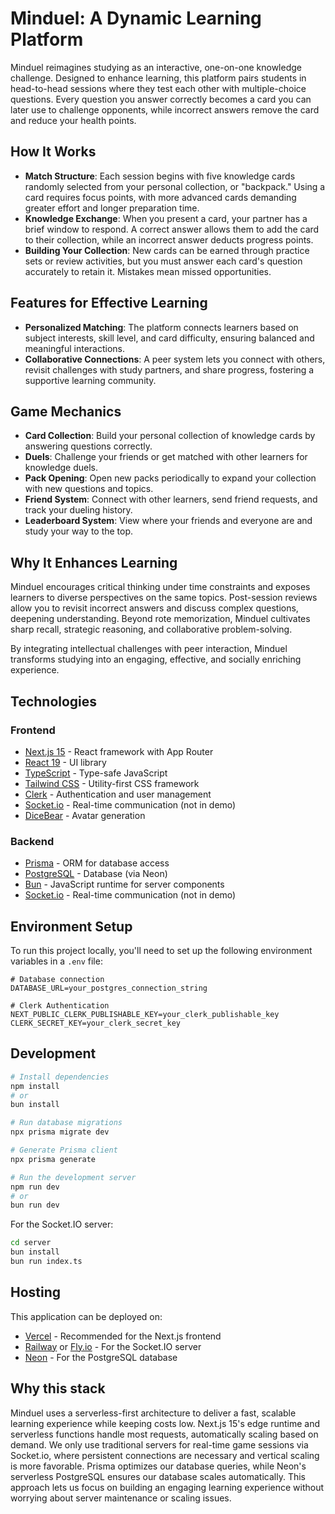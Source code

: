 # Minduel: A Dynamic Learning Platform

Minduel reimagines studying as an interactive, one-on-one knowledge challenge. Designed to enhance learning, this platform pairs students in head-to-head sessions where they test each other with multiple-choice questions. Every question you answer correctly becomes a card you can later use to challenge opponents, while incorrect answers remove the card and reduce your health points.

## How It Works

- **Match Structure**: Each session begins with five knowledge cards randomly selected from your personal collection, or "backpack." Using a card requires focus points, with more advanced cards demanding greater effort and longer preparation time.
- **Knowledge Exchange**: When you present a card, your partner has a brief window to respond. A correct answer allows them to add the card to their collection, while an incorrect answer deducts progress points.
- **Building Your Collection**: New cards can be earned through practice sets or review activities, but you must answer each card's question accurately to retain it. Mistakes mean missed opportunities.

## Features for Effective Learning

- **Personalized Matching**: The platform connects learners based on subject interests, skill level, and card difficulty, ensuring balanced and meaningful interactions.
- **Collaborative Connections**: A peer system lets you connect with others, revisit challenges with study partners, and share progress, fostering a supportive learning community.

## Game Mechanics

- **Card Collection**: Build your personal collection of knowledge cards by answering questions correctly.
- **Duels**: Challenge your friends or get matched with other learners for knowledge duels.
- **Pack Opening**: Open new packs periodically to expand your collection with new questions and topics.
- **Friend System**: Connect with other learners, send friend requests, and track your dueling history.
- **Leaderboard System**: View where your friends and everyone are and study your way to the top.

## Why It Enhances Learning

Minduel encourages critical thinking under time constraints and exposes learners to diverse perspectives on the same topics. Post-session reviews allow you to revisit incorrect answers and discuss complex questions, deepening understanding. Beyond rote memorization, Minduel cultivates sharp recall, strategic reasoning, and collaborative problem-solving.

By integrating intellectual challenges with peer interaction, Minduel transforms studying into an engaging, effective, and socially enriching experience.

## Technologies

### Frontend

- [Next.js 15](https://nextjs.org/) - React framework with App Router
- [React 19](https://react.dev/) - UI library
- [TypeScript](https://www.typescriptlang.org/) - Type-safe JavaScript
- [Tailwind CSS](https://tailwindcss.com/) - Utility-first CSS framework
- [Clerk](https://clerk.com/) - Authentication and user management
- [Socket.io](https://socket.io/) - Real-time communication (not in demo)
- [DiceBear](https://www.dicebear.com/) - Avatar generation

### Backend

- [Prisma](https://www.prisma.io/) - ORM for database access
- [PostgreSQL](https://www.postgresql.org/) - Database (via Neon)
- [Bun](https://bun.sh/) - JavaScript runtime for server components
- [Socket.io](https://socket.io/) - Real-time communication (not in demo)

## Environment Setup

To run this project locally, you'll need to set up the following environment variables in a `.env` file:

```
# Database connection
DATABASE_URL=your_postgres_connection_string

# Clerk Authentication
NEXT_PUBLIC_CLERK_PUBLISHABLE_KEY=your_clerk_publishable_key
CLERK_SECRET_KEY=your_clerk_secret_key
```

## Development

```bash
# Install dependencies
npm install
# or
bun install

# Run database migrations
npx prisma migrate dev

# Generate Prisma client
npx prisma generate

# Run the development server
npm run dev
# or
bun run dev
```

For the Socket.IO server:

```bash
cd server
bun install
bun run index.ts
```

## Hosting

This application can be deployed on:

- [Vercel](https://vercel.com/) - Recommended for the Next.js frontend
- [Railway](https://railway.app/) or [Fly.io](https://fly.io/) - For the Socket.IO server
- [Neon](https://neon.tech/) - For the PostgreSQL database

## Why this stack

Minduel uses a serverless-first architecture to deliver a fast, scalable learning experience while keeping costs low. Next.js 15's edge runtime and serverless functions handle most requests, automatically scaling based on demand. We only use traditional servers for real-time game sessions via Socket.io, where persistent connections are necessary and vertical scaling is more favorable. Prisma optimizes our database queries, while Neon's serverless PostgreSQL ensures our database scales automatically. This approach lets us focus on building an engaging learning experience without worrying about server maintenance or scaling issues.
